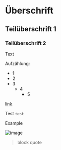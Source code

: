 # Überschrift
## Teilüberschrift 1
### Teilüberschrift 2
Text

Aufzählung:
- 1
- 2
- 3
  - 4
    - 5

[link](https://www.google.com/)

Test `test`

<p>Example<p>

![image](http://picsum.photos/200/200)

 > block quote
